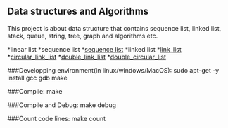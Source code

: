 Data structures and Algorithms
------------------------------

This project is about data structure that contains sequence list, linked list, stack, queue, string, tree, graph and algorithms etc.

*linear list
*sequence list
*[sequence list](https://github.com/qomolangmaice/data.structures.algorithms/tree/master/linear_list/seq_list)
*linked list
*[link_list](https://github.com/qomolangmaice/data.structures.algorithms/tree/master/linear_list/link_list)
*[circular_link_list](https://github.com/qomolangmaice/data.structures.algorithms/tree/master/linear_list/circular_link_list)
*[double_link_list](https://github.com/qomolangmaice/data.structures.algorithms/tree/master/linear_list/double_link_list)
*[double_circular_list](https://github.com/qomolangmaice/data.structures.algorithms/tree/master/linear_list/double_circular_lis)

###Developping environment(in linux/windows/MacOS): 
	sudo apt-get -y install gcc gdb make 

###Compile:
	make

###Compile and Debug:
	make debug

###Count code lines:
	make count



